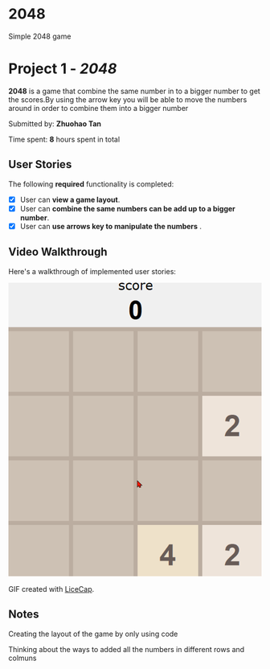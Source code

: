 # 2048

Simple 2048 game

# Project 1 - *2048*

**2048** is a game that combine the same number in to a bigger number to get the scores.By using the arrow key you will be able to move the numbers around in order to combine them into a bigger number

Submitted by: **Zhuohao Tan**

Time spent: **8** hours spent in total

## User Stories

The following **required** functionality is completed:

* [x] User can **view a game layout**.
* [x] User can **combine the same numbers can be add up to a bigger number**.
* [x] User can **use arrows key to manipulate the numbers** .

## Video Walkthrough

Here's a walkthrough of implemented user stories:

<img src='2048.gif' title='Video Walkthrough' width='' alt='Video Walkthrough' />

GIF created with [LiceCap](http://www.cockos.com/licecap/).

## Notes

Creating the layout of the game by only using code

Thinking about the ways to added all the numbers in different rows and colmuns
